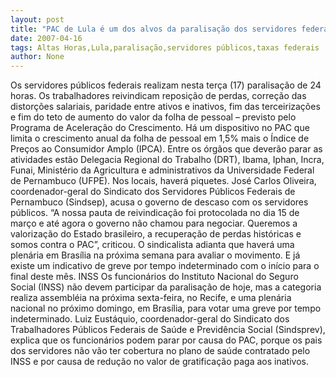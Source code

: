 ```yaml
---
layout: post
title: "PAC de Lula é um dos alvos da paralisação dos servidores federais por 24 horas"
date: 2007-04-16
tags: Altas Horas,Lula,paralisação,servidores públicos,taxas federais
author: None
---
```

Os servidores públicos federais realizam nesta terça (17) paralisação de 24 horas. Os trabalhadores reivindicam reposição de perdas, correção das distorções salariais, paridade entre ativos e inativos, fim das terceirizações e fim do teto de aumento do valor da folha de pessoal – previsto pelo Programa de Aceleração do Crescimento. 
Há um dispositivo no PAC que limita o crescimento anual da folha de pessoal em 1,5% mais o Índice de Preços ao Consumidor Amplo (IPCA).
Entre os órgãos que deverão parar as atividades estão Delegacia Regional do Trabalho (DRT), Ibama, Iphan, Incra, Funai, Ministério da Agricultura e administrativos da Universidade Federal de Pernambuco (UFPE). Nos locais, haverá piquetes. 
José Carlos Oliveira, coordenador-geral do Sindicato dos Servidores Públicos Federais de Pernambuco (Sindsep), acusa o governo de descaso com os servidores públicos. 
“A nossa pauta de reivindicação foi protocolada no dia 15 de março e até agora o governo não chamou para negociar. Queremos a valorização do Estado brasileiro, a recuperação de perdas históricas e somos contra o PAC”, criticou.
O sindicalista adianta que haverá uma plenária em Brasília na próxima semana para avaliar o movimento. E já existe um indicativo de greve por tempo indeterminado com o início para o final deste mês.
INSS 
Os funcionários do Instituto Nacional do Seguro Social (INSS) não devem participar da paralisação de hoje, mas a categoria realiza assembléia na próxima sexta-feira, no Recife, e uma plenária nacional no próximo domingo, em Brasília, para votar uma greve por tempo indeterminado. 
Luiz Eustáquio, coordenador-geral do Sindicato dos Trabalhadores Públicos Federais de Saúde e Previdência Social (Sindsprev), explica que os funcionários podem parar por causa do PAC, porque os pais dos servidores não vão ter cobertura no plano de saúde contratado pelo INSS e por causa de redução no valor de gratificação paga aos inativos. 